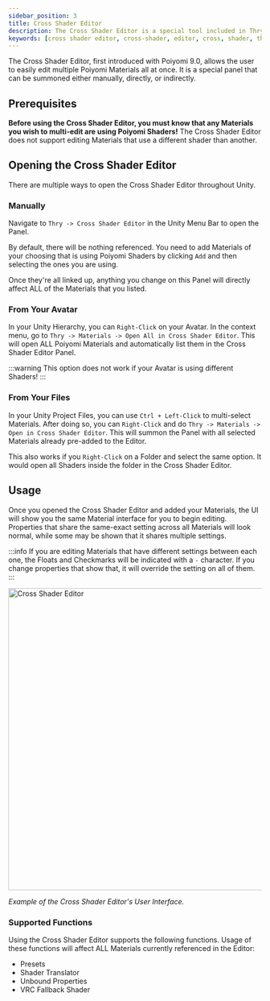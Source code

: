 ```yaml
---
sidebar_position: 3
title: Cross Shader Editor
description: The Cross Shader Editor is a special tool included in Thry Editor that allows the user to easily edit multiple Poiyomi Materials, all at once.
keywords: [cross shader editor, cross-shader, editor, cross, shader, thry, editor, thryeditor, poiyomi, shader]
---
```


The Cross Shader Editor, first introduced with Poiyomi 9.0, allows the user to easily edit multiple Poiyomi Materials all at once. It is a special panel that can be summoned either manually, directly, or indirectly.

## Prerequisites

**Before using the Cross Shader Editor, you must know that any Materials you wish to multi-edit are using Poiyomi Shaders!** The Cross Shader Editor does not support editing Materials that use a different shader than another.

## Opening the Cross Shader Editor

There are multiple ways to open the Cross Shader Editor throughout Unity.

### Manually

Navigate to `Thry -> Cross Shader Editor` in the Unity Menu Bar to open the Panel.

By default, there will be nothing referenced. You need to add Materials of your choosing that is using Poiyomi Shaders by clicking `Add` and then selecting the ones you are using.

Once they're all linked up, anything you change on this Panel will directly affect ALL of the Materials that you listed.

### From Your Avatar

In your Unity Hierarchy, you can `Right-Click` on your Avatar. In the context menu, go to `Thry -> Materials -> Open All in Cross Shader Editor`. This will open ALL Poiyomi Materials and automatically list them in the Cross Shader Editor Panel.

:::warning
This option does not work if your Avatar is using different Shaders!
:::

### From Your Files

In your Unity Project Files, you can use `Ctrl + Left-Click` to multi-select Materials. After doing so, you can `Right-Click` and do `Thry -> Materials -> Open in Cross Shader Editor`. This will summon the Panel with all selected Materials already pre-added to the Editor.

This also works if you `Right-Click` on a Folder and select the same option. It would open all Shaders inside the folder in the Cross Shader Editor.

## Usage

Once you opened the Cross Shader Editor and added your Materials, the UI will show you the same Material interface for you to begin editing. Properties that share the same-exact setting across all Materials will look normal, while some may be shown that it shares multiple settings.

:::info
If you are editing Materials that have different settings between each one, the Floats and Checkmarks will be indicated with a `-` character. If you change properties that show that, it will override the setting on all of them.
:::

<a target="_blank" href="/img/thryeditor/crossshadereditor2.png">
<img src="/img/thryeditor/crossshadereditor2.png" alt="Cross Shader Editor" width="600px"/>
</a>

*Example of the Cross Shader Editor's User Interface.*

### Supported Functions

Using the Cross Shader Editor supports the following functions. Usage of these functions will affect ALL Materials currently referenced in the Editor:
- Presets
- Shader Translator
- Unbound Properties
- VRC Fallback Shader